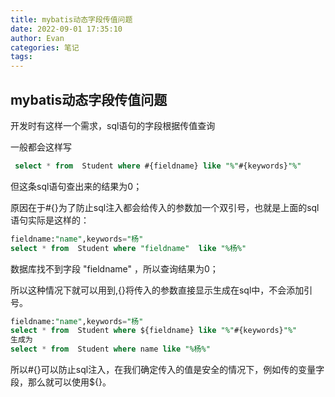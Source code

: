 ```yaml
---
title: mybatis动态字段传值问题
date: 2022-09-01 17:35:10
author: Evan
categories: 笔记
tags:
---
```


## mybatis动态字段传值问题

开发时有这样一个需求，sql语句的字段根据传值查询

一般都会这样写

```sql
 select * from  Student where #{fieldname} like "%"#{keywords}"%"
```

但这条sql语句查出来的结果为0；

原因在于#{}为了防止sql注入都会给传入的参数加一个双引号，也就是上面的sql语句实际是这样的：

```sql
fieldname:"name",keywords="杨"
select * from  Student where "fieldname"  like "%杨%"
```

数据库找不到字段 "fieldname" ，所以查询结果为0；

所以这种情况下就可以用到${},${}将传入的参数直接显示生成在sql中，不会添加引号。

```sql
fieldname:"name",keywords="杨"
select * from  Student where ${fieldname} like "%"#{keywords}"%" 
生成为
select * from  Student where name like "%杨%"
```

所以#{}可以防止sql注入，在我们确定传入的值是安全的情况下，例如传的变量字段，那么就可以使用${}。

